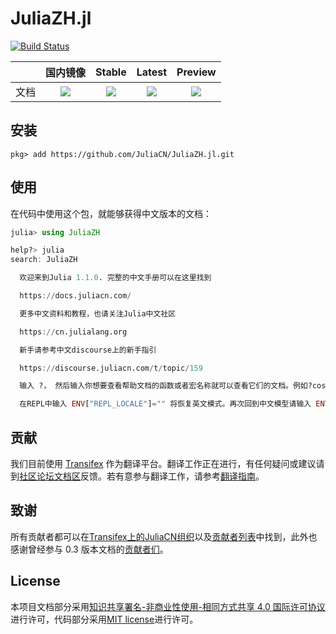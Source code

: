 # JuliaZH.jl

[![Build Status](https://travis-ci.org/JuliaCN/JuliaZH.jl.svg?branch=master)](https://travis-ci.org/JuliaCN/JuliaZH.jl)

|     |国内镜像 | Stable | Latest | Preview |
|:---:|:---:|:---:|:---:|:---:|
| 文档 | [![](https://img.shields.io/website-up-down-green-red/https/shields.io.svg?label=docs.juliacn.com)](https://docs.juliacn.com) | [![](https://img.shields.io/badge/docs-stable-blue.svg)](https://juliacn.github.io/JuliaZH.jl/stable) | [![](https://img.shields.io/badge/docs-latest-blue.svg)](https://juliacn.github.io/JuliaZH.jl/latest) | [![](https://img.shields.io/badge/Gitlab%20Pages-Preview-brightgreen.svg)](https://juliacn.gitlab.io/JuliaZH.jl) |

## 安装

```
pkg> add https://github.com/JuliaCN/JuliaZH.jl.git
```

## 使用

在代码中使用这个包，就能够获得中文版本的文档：

```julia
julia> using JuliaZH

help?> julia
search: JuliaZH

  欢迎来到Julia 1.1.0. 完整的中文手册可以在这里找到

  https://docs.juliacn.com/

  更多中文资料和教程，也请关注Julia中文社区

  https://cn.julialang.org

  新手请参考中文discourse上的新手指引

  https://discourse.juliacn.com/t/topic/159

  输入 ?， 然后输入你想要查看帮助文档的函数或者宏名称就可以查看它们的文档。例如?cos, 或者 ?@time 然后按回车键即可。

  在REPL中输入 ENV["REPL_LOCALE"]="" 将恢复英文模式。再次回到中文模型请输入 ENV["REPL_LOCALE"]="zh_CN"。
```

## 贡献

我们目前使用 [Transifex](https://www.transifex.com) 作为翻译平台。翻译工作正在进行，有任何疑问或建议请到[社区论坛文档区](http://discourse.juliacn.com/c/community/document)反馈。若有意参与翻译工作，请参考[翻译指南](http://discourse.juliacn.com/t/topic/277)。

## 致谢

所有贡献者都可以在[Transifex上的JuliaCN组织](https://www.transifex.com/juliacn/public/)以及[贡献者列表](https://github.com/JuliaCN/JuliaZH.jl/graphs/contributors)中找到，此外也感谢曾经参与 0.3 版本文档的[贡献者们](https://github.com/JuliaCN/julia_zh_cn/graphs/contributors)。

## License

本项目文档部分采用<a rel="license" href="https://creativecommons.org/licenses/by-nc-sa/4.0/">知识共享署名-非商业性使用-相同方式共享 4.0 国际许可协议</a>进行许可，代码部分采用[MIT license](https://github.com/JuliaCN/JuliaZH.jl/blob/master/LICENSE)进行许可。
